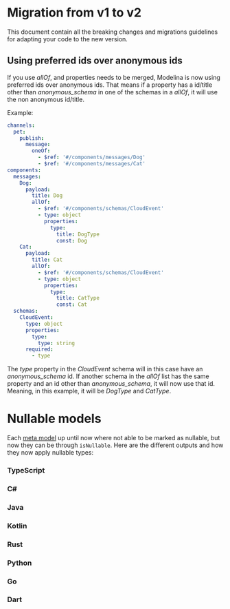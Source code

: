 # Migration from v1 to v2

This document contain all the breaking changes and migrations guidelines for adapting your code to the new version.

## Using preferred ids over anonymous ids

If you use _allOf_, and properties needs to be merged, Modelina is now using preferred ids over anonymous ids. That means if a property has a id/title other than _anonymous_schema_ in one of the schemas in a _allOf_, it will use the non anonymous id/title.

Example:

```yaml
channels:
  pet:
    publish:
      message:
        oneOf:
          - $ref: '#/components/messages/Dog'
          - $ref: '#/components/messages/Cat'
components:
  messages:
    Dog:
      payload:
        title: Dog
        allOf:
          - $ref: '#/components/schemas/CloudEvent'
          - type: object
            properties:
              type:
                title: DogType
                const: Dog
    Cat:
      payload:
        title: Cat
        allOf:
          - $ref: '#/components/schemas/CloudEvent'
          - type: object
            properties:
              type:
                title: CatType
                const: Cat
  schemas:
    CloudEvent:
      type: object
      properties:
        type:
          type: string
      required:
        - type
```

The _type_ property in the _CloudEvent_ schema will in this case have an _anonymous_schema_ id. If another schema in the _allOf_ list has the same property and an id other than _anonymous_schema_, it will now use that id. Meaning, in this example, it will be _DogType_ and _CatType_.

# Nullable models

Each [meta model](../internal-model.md) up until now where not able to be marked as nullable, but now they can be through `isNullable`. Here are the different outputs and how they now apply nullable types:

### TypeScript
### C#
### Java
### Kotlin
### Rust 
### Python
### Go
### Dart

